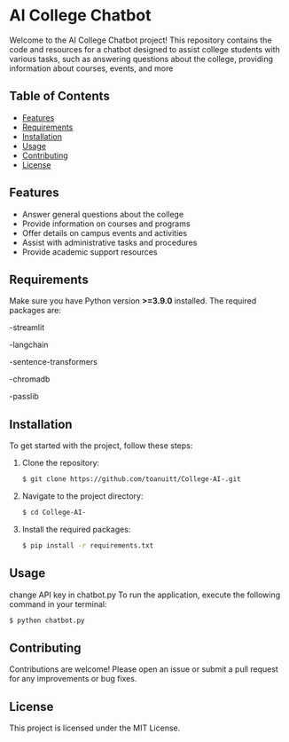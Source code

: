 # AI College Chatbot
Welcome to the AI College Chatbot project! This repository contains the code and resources for a chatbot designed to assist college students with various tasks, such as answering questions about the college, providing information about courses, events, and more

## Table of Contents
- [Features](#Features)
- [Requirements](#requirements)
- [Installation](#installation)
- [Usage](#usage)
- [Contributing](#contributing)
- [License](#license)


## Features
- Answer general questions about the college
- Provide information on courses and programs
- Offer details on campus events and activities
- Assist with administrative tasks and procedures
- Provide academic support resources
## Requirements

Make sure you have Python version **>=3.9.0** installed. The required packages are:

-streamlit

-langchain

-sentence-transformers

-chromadb

-passlib

## Installation

To get started with the project, follow these steps:

1. Clone the repository:
    ```bash
    $ git clone https://github.com/toanuitt/College-AI-.git
    ```

2. Navigate to the project directory:
    ```bash
    $ cd College-AI-
    ```

3. Install the required packages:
    ```bash
    $ pip install -r requirements.txt
    ```

## Usage
change API key in chatbot.py
To run the application, execute the following command in your terminal:
```bash
$ python chatbot.py
```

## Contributing
Contributions are welcome! Please open an issue or submit a pull request for any improvements or bug fixes.

## License
This project is licensed under the MIT License.


